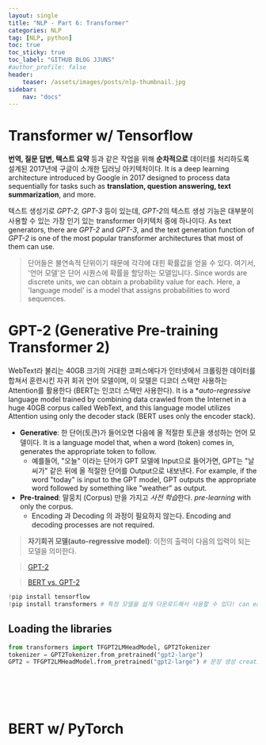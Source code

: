```yaml
---
layout: single
title: "NLP - Part 6: Transformer"
categories: NLP
tag: [NLP, python]
toc: true
toc_sticky: true
toc_label: "GITHUB BLOG JJUNS"
#author_profile: false
header:
    teaser: /assets/images/posts/nlp-thumbnail.jpg
sidebar:
    nav: "docs"
---
```


# Transformer w/ Tensorflow
**번역, 질문 답변, 텍스트 요약** 등과 같은 작업을 위해 **순차적으로** 데이터를 처리하도록 설계된 2017년에 구글이 소개한 딥러닝 아키텍처이다. It is a deep learning architecture introduced by Google in 2017 designed to process data sequentially for tasks such as **translation, question answering, text summarization**, and more.

텍스트 생성기로 *GPT-2, GPT-3* 등이 있는데, *GPT-2*의 텍스트 생성 기능은 대부분이 사용할 수 있는 가장 인기 있는 transformer 아키텍처 중에 하나이다. As text generators, there are *GPT-2* and *GPT-3*, and the text generation function of *GPT-2* is one of the most popular transformer architectures that most of them can use.

> 단어들은 불연속적 단위이기 때문에 각각에 대힌 확률값을 얻을 수 있다. 여기서, '언어 모델'은 단어 시퀀스에 확률을 할당하는 모델입니다. Since words are discrete units, we can obtain a probability value for each. Here, a 'language model' is a model that assigns probabilities to word sequences.

# GPT-2 (Generative Pre-training Transformer 2)
WebText라 불리는 40GB 크기의 거대한 코퍼스에다가 인터넷에서 크롤링한 데이터를 합쳐서 훈련시킨 자귀 회귀 언어 모델이며, 이 모델은 디코더 스택만 사용하는 Attention를 활용한다 (BERT는 인코더 스택만 사용한다). It is a **auto-regressive* language model trained by combining data crawled from the Internet in a huge 40GB corpus called WebText, and this language model utilizes Attention using only the decoder stack (BERT uses only the encoder stack).
- **Generative**: 한 단어(토큰)가 들어오면 다음에 올 적절한 토큰을 생성하는 언어 모델이다. It is a language model that, when a word (token) comes in, generates the appropriate token to follow.
    - 예를들어, "오늘" 이라는 단어가 GPT 모델에 Input으로 들어가면, GPT는 "날씨가"  같은 뒤에 올 적절한 단어를 Output으로 내보낸다. For example, if the word "today" is input to the GPT model, GPT outputs the appropriate word followed by something like "weather" as output.
- **Pre-trained**: 말뭉치 (Corpus) 만을 가지고 *사전 학습*한다. *pre-learning* with only the corpus.
    - Encoding 과 Decoding 의 과정이 필요하지 않는다. Encoding and decoding processes are not required.

> **자기회귀 모델(auto-regressive model)**: 이전의 출력이 다음의 입력이 되는 모델을 의미한다.

> [GPT-2](https://hyyoka-ling-nlp.tistory.com/9)

> [BERT vs. GPT-2](https://hyyoka-ling-nlp.tistory.com/8)

```python
!pip install tensorflow
!pip install transformers # 특정 모델을 쉽게 다운로드해서 사용할 수 있다! can easily download and use specific models!
```

## Loading the libraries

```python
from transformers import TFGPT2LMHeadModel, GPT2Tokenizer
tokenizer = GPT2Tokenizer.from_pretrained("gpt2-large")
GPT2 = TFGPT2LMHeadModel.from_pretrained("gpt2-large") # 문장 생성 creating sentences
```

```python

```

```python

```

```python

```

```python

```

```python

```

# BERT w/ PyTorch

```python

```

```python

```

```python

```
